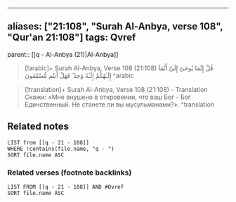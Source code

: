 
---
aliases: ["21:108", "Surah Al-Anbya, verse 108", "Qur'an 21:108"]
tags: Qvref
---

parent:: [[q - Al-Anbya (21)|Al-Anbya]]

> [!arabic]+ Surah Al-Anbya, Verse 108 (21:108)
> <span class="quran-arabic">قُلْ إِنَّمَا يُوحَىٰٓ إِلَىَّ أَنَّمَآ إِلَـٰهُكُمْ إِلَـٰهٌ وَٰحِدٌ ۖ فَهَلْ أَنتُم مُّسْلِمُونَ</span>
^arabic

> [!translation]+ Surah Al-Anbya, Verse 108 (21:108) - Translation
> Скажи: «Мне внушено в откровении, что ваш Бог - Бог Единственный. Не станете ли вы мусульманами?».
^translation



## Related notes
```dataview
LIST from [[q - 21 - 108]]
WHERE !contains(file.name, "q - ")
SORT file.name ASC
```

### Related verses (footnote backlinks)
```dataview
LIST FROM [[q - 21 - 108]] AND #Qvref
SORT file.name ASC
```

